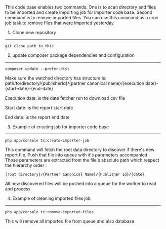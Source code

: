 This code base enables two commands. One is to scan directory and files to be imported and create importing job for importer code base.
 Second command is to remove imported files. You can use this command as a cron job task to remove files that were imported yesterday.

1. Clone new repository
---
```
git clone path_to_this
```

2. update composer package dependencies and configuration
---
```
composer update --prefer-dist
```

Make sure the watched directory has structure is: 
    path/to/directory/{publisherId}/{partner canonical name}/{execution date}-{start-date}-{end-date}

Execution date: is the date fetcher run to download csv file

Start date: is the report start date

End date: is the report end date


3. Example of creating job for importer code base
---
```
php app/console tc:create-importer-job
```
This command will fetch the root data directory to discover if there's new report file. Push that file into queue with
it's parameters accompanied. Those parameters are extracted from the file's absolute path which respect the hierarchy order :

```
{root directory}/{Partner Canonical Name}/{Publisher Id}/{date}
```
All new discovered files will be pushed into a queue for the worker to read and process.

4. Example of cleaning imported files job
---

```
php app/console tc:remove-imported-files
```

This will remove all imported file from queue and also database

